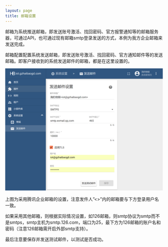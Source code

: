 ```yaml
---
layout: page
title: 邮箱设置
---
```


邮箱为系统推送邮箱，即发送账号激活、找回密码、官方报警通知等的邮箱服务器，可通过API，也可通过现有邮箱smtp登录发送的方式，本例为我方企业邮箱来发送完成。

邮箱配置配置系统发送邮箱，即发送账号激活、找回密码、官方通知邮件等的发送邮箱。即客户接收到的系统发送邮件的邮箱，都是在这里设置的。

![image](https://raw.githubusercontent.com/haibaoiot/haibaoiot.github.io/master/images/ui-mailset.png)

上图为采用腾讯企业邮箱的设置，注意发件人”<>”内的邮箱要与下方登录用户名一致。

如果采用其他邮箱，则根据实际情况设置，如126邮箱，则smtp协议为smtp而不是smtps，smtp主机为smtp.126.com，端口为25，最下方为126邮箱的账户名和密码（注意126邮箱需开启外部smtp支持）。

最后注意要保存并发送测试邮件，以测试是否成功。 